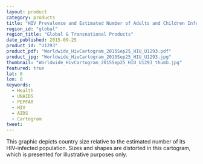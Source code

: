 ```yaml
---
layout: product
category: products
title: "HIV Prevalence and Estimated Number of Adults and Children Infected with HIV, 2014"
region_id: "global"
region_title: "Global & Transnational Products"
date_published: 2015-09-25
product_id: "U1293"
product_pdf: "Worldwide_HivCartogram_2015Sep25_HIU_U1293.pdf"
product_jpg: "Worldwide_HivCartogram_2015Sep25_HIU_U1293.jpg"
thumbnail: "Worldwide_HivCartogram_2015Sep25_HIU_U1293_thumb.jpg"
featured: true
lat: 0
lon: 0
keywords:
  - Health
  - UNAIDS
  - PEPFAR
  - HIV
  - AIDS
  - Cartogram
tweet: 
---
```

This graphic depicts country size relative to the estimated number of its HIV-infected population. Sizes and shapes are distorted in this cartogram, which is presented for illustrative purposes only.
